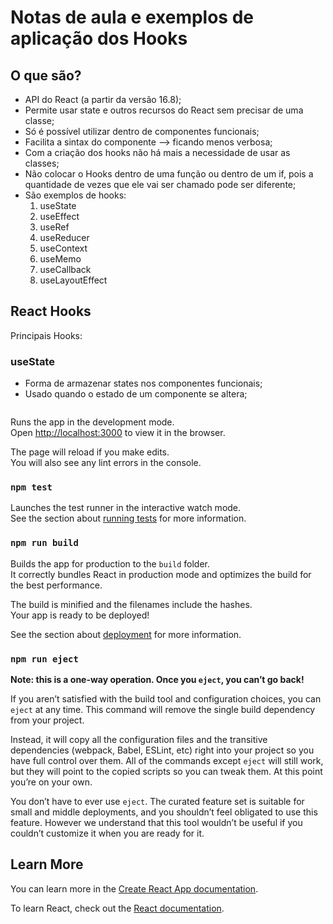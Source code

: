 # Notas de aula e exemplos de aplicação dos Hooks

## O que são?

<ul>
    <li>API do React (a partir da versão 16.8);</li>
    <li>Permite usar state e outros recursos do React sem precisar de uma classe;</li>
    <li>Só é possível utilizar dentro de componentes funcionais;</li>
    <li>Facilita a sintax do componente --> ficando menos verbosa;</li>
    <li>Com a criação dos hooks não há mais a necessidade de usar as classes;</li>
    <li>Não colocar o Hooks dentro de uma função ou dentro de um if, pois a quantidade de vezes que ele vai ser chamado pode ser diferente;</li>
    <li>São exemplos de hooks:
        <ol>
            <li>useState</li>
            <li>useEffect</li>
            <li>useRef</li>
            <li>useReducer</li>
            <li>useContext</li>
            <li>useMemo</li>
            <li>useCallback</li>
            <li>useLayoutEffect</li>
        </ol>
    </li>
</ul>

## React Hooks

Principais Hooks:

### useState

<ul>
    <li>Forma de armazenar states nos componentes funcionais;</li>
    <li>Usado quando o estado de um componente se altera;</li>
</ul>

<img href="./src/assets/useState.png" >

Runs the app in the development mode.\
Open [http://localhost:3000](http://localhost:3000) to view it in the browser.

The page will reload if you make edits.\
You will also see any lint errors in the console.

### `npm test`

Launches the test runner in the interactive watch mode.\
See the section about [running tests](https://facebook.github.io/create-react-app/docs/running-tests) for more information.

### `npm run build`

Builds the app for production to the `build` folder.\
It correctly bundles React in production mode and optimizes the build for the best performance.

The build is minified and the filenames include the hashes.\
Your app is ready to be deployed!

See the section about [deployment](https://facebook.github.io/create-react-app/docs/deployment) for more information.

### `npm run eject`

**Note: this is a one-way operation. Once you `eject`, you can’t go back!**

If you aren’t satisfied with the build tool and configuration choices, you can `eject` at any time. This command will remove the single build dependency from your project.

Instead, it will copy all the configuration files and the transitive dependencies (webpack, Babel, ESLint, etc) right into your project so you have full control over them. All of the commands except `eject` will still work, but they will point to the copied scripts so you can tweak them. At this point you’re on your own.

You don’t have to ever use `eject`. The curated feature set is suitable for small and middle deployments, and you shouldn’t feel obligated to use this feature. However we understand that this tool wouldn’t be useful if you couldn’t customize it when you are ready for it.

## Learn More

You can learn more in the [Create React App documentation](https://facebook.github.io/create-react-app/docs/getting-started).

To learn React, check out the [React documentation](https://reactjs.org/).
